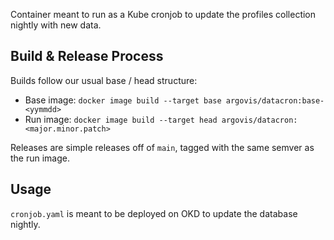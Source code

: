 Container meant to run as a Kube cronjob to update the profiles collection nightly with new data.

## Build & Release Process

Builds follow our usual base / head structure:

 - Base image: `docker image build --target base argovis/datacron:base-<yymmdd>`
 - Run image: `docker image build --target head argovis/datacron:<major.minor.patch>`

Releases are simple releases off of `main`, tagged with the same semver as the run image.

## Usage

`cronjob.yaml` is meant to be deployed on OKD to update the database nightly.